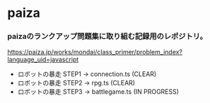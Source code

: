 # paiza

### paizaのランクアップ問題集に取り組む記録用のレポジトリ。

https://paiza.jp/works/mondai/class_primer/problem_index?language_uid=javascript

- ロボットの暴走 STEP1 -> connection.ts (CLEAR)
- ロボットの暴走 STEP2 -> rpg.ts (CLEAR)
- ロボットの暴走 STEP3 -> battlegame.ts (IN PROGRESS)
